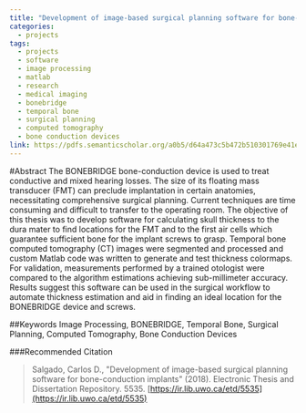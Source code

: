 ```yaml
---
title: "Development of image-based surgical planning software for bone-conduction implants"
categories:
  - projects
tags:
  - projects
  - software
  - image processing
  - matlab
  - research
  - medical imaging
  - bonebridge
  - temporal bone
  - surgical planning
  - computed tomography
  - bone conduction devices
link: https://pdfs.semanticscholar.org/a0b5/d64a473c5b472b510301769e41e34d926161.pdf
---
```


#Abstract
The BONEBRIDGE bone-conduction device is used to treat conductive and mixed hearing
losses. The size of its floating mass transducer (FMT) can preclude implantation in certain
anatomies, necessitating comprehensive surgical planning. Current techniques are time
consuming and difficult to transfer to the operating room. The objective of this thesis was to
develop software for calculating skull thickness to the dura mater to find locations for the
FMT and to the first air cells which guarantee sufficient bone for the implant screws to grasp.
Temporal bone computed tomography (CT) images were segmented and processed and
custom Matlab code was written to generate and test thickness colormaps. For validation,
measurements performed by a trained otologist were compared to the algorithm estimations
achieving sub-millimeter accuracy. Results suggest this software can be used in the surgical
workflow to automate thickness estimation and aid in finding an ideal location for the
BONEBRIDGE device and screws.

##Keywords
Image Processing, BONEBRIDGE, Temporal Bone, Surgical Planning, Computed
Tomography, Bone Conduction Devices

###Recommended Citation
>Salgado, Carlos D., "Development of image-based surgical planning software for bone-conduction implants" (2018). Electronic Thesis
and Dissertation Repository. 5535. [https://ir.lib.uwo.ca/etd/5535](https://ir.lib.uwo.ca/etd/5535)

